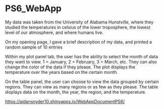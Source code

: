 # PS6_WebApp

My data was taken from the University of Alabama Hunstville, where they studied the temperatures in celsius of the lower troposphere, the lowest level of our atmosphere, and where humans live.

On my opening page, I gave a brief description of my data, and printed a random sample of 10 entries

Within my plot panel tab, the user has the ability to select the month of data they want to view. 1 = January, 2 = February, 3 = March, etc. They can also change the color of the data if they please. The plot displays the temperature over the years based on the certain month.

On the table panel, the user can choose to view the data grouped by certain regions. They can view as many regions or as few as they please. The table displays data on the month, the year, the region, and the temperature.

<https://aidansnyder10.shinyapps.io/WebAppDocumentPS6/>
